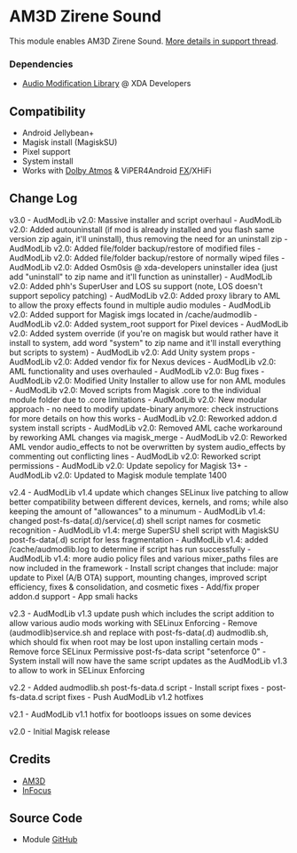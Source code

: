 # AM3D Zirene Sound
This module enables AM3D Zirene Sound. [More details in support thread](https://forum.xda-developers.com/android/apps-games/mod-zirene-sound-am3d-t3396698).

### Dependencies
* [Audio Modification Library](https://forum.xda-developers.com/apps/magisk/module-audio-modification-library-t3579612) @ XDA Developers

## Compatibility
* Android Jellybean+
* Magisk install (MagiskSU)
* Pixel support
* System install
* Works with [Dolby Atmos](https://github.com/therealahrion/Dolby-Atmos-ZTE-Axon-7) & ViPER4Android [FX](https://forum.xda-developers.com/apps/magisk/module-viper4android-fx-2-5-0-5-t3577058)/XHiFi

## Change Log
v3.0
	- AudModLib v2.0: Massive installer and script overhaul
	- AudModLib v2.0: Added autouninstall (if mod is already installed and you flash same version zip again, it'll uninstall), thus removing the need for an uninstall zip
	- AudModLib v2.0: Added file/folder backup/restore of modified files
	- AudModLib v2.0: Added file/folder backup/restore of normally wiped files
	- AudModLib v2.0: Added Osm0sis @ xda-developers uninstaller idea (just add "uninstall" to zip name and it'll function as uninstaller)
	- AudModLib v2.0: Added phh's SuperUser and LOS su support (note, LOS doesn't support sepolicy patching)
	- AudModLib v2.0: Added proxy library to AML to allow the proxy effects found in multiple audio modules
	- AudModLib v2.0: Added support for Magisk imgs located in /cache/audmodlib
	- AudModLib v2.0: Added system_root support for Pixel devices
	- AudModLib v2.0: Added system override (if you're on magisk but would rather have it install to system, add word "system" to zip name and it'll install everything but scripts to system)
	- AudModLib v2.0: Add Unity system props
	- AudModLib v2.0: Added vendor fix for Nexus devices
	- AudModLib v2.0: AML functionality and uses overhauled
	- AudModLib v2.0: Bug fixes
	- AudModLib v2.0: Modified Unity Installer to allow use for non AML modules
	- AudModLib v2.0: Moved scripts from Magisk .core to the individual module folder due to .core limitations
	- AudModLib v2.0: New modular approach - no need to modify update-binary anymore: check instructions for more details on how this works
	- AudModLib v2.0: Reworked addon.d system install scripts
	- AudModLib v2.0: Removed AML cache workaround by reworking AML changes via magisk_merge
	- AudModLib v2.0: Reworked AML vendor audio_effects to not be overwritten by system audio_effects by commenting out conflicting lines
	- AudModLib v2.0: Reworked script permissions
	- AudModLib v2.0: Update sepolicy for Magisk 13+
	- AudModLib v2.0: Updated to Magisk module template 1400

v2.4
	- AudModLib v1.4 update which changes SELinux live patching to allow better compatibility between different devices, kernels, and roms; while also keeping the amount of "allowances" to a minumum
	- AudModLib v1.4: changed post-fs-data(.d)/service(.d) shell script names for cosmetic recognition
	- AudModLib v1.4: merge SuperSU shell script with MagiskSU post-fs-data(.d) script for less fragmentation
	- AudModLib v1.4: added /cache/audmodlib.log to determine if script has run successfully
	- AudModLib v1.4: more audio policy files and various mixer_paths files are now included in the framework
	- Install script changes that include: major update to Pixel (A/B OTA) support, mounting changes, improved script efficiency, fixes & consolidation, and cosmetic fixes
	- Add/fix proper addon.d support
	- App smali hacks
	
v2.3
	- AudModLib v1.3 update push which includes the script addition to allow various audio mods working with SELinux Enforcing
	- Remove (audmodlib)service.sh and replace with post-fs-data(.d) audmodlib.sh, which should fix when root may be lost upon installing certain mods
	- Remove force SELinux Permissive post-fs-data script "setenforce 0"
	- System install will now have the same script updates as the AudModLib v1.3 to allow to work in SELinux Enforcing

v2.2
	- Added audmodlib.sh post-fs-data.d script
	- Install script fixes
	- post-fs-data.d script fixes
	- Push AudModLib v1.2 hotfixes

v2.1
	- AudModLib v1.1 hotfix for bootloops issues on some devices

v2.0
	- Initial Magisk release

## Credits
* [AM3D](http://www.am3d.com/home-english/products/zirene%C2%AE-sound.aspx)
* [InFocus](http://www.infocusindia.co.in/)

## Source Code
* Module [GitHub](https://github.com/therealahrion/AM3D-Zirene-Sound)